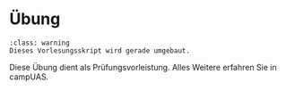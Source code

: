 # Übung

```{admonition} Hinweise zur Vorlesung Objektorientierte Programmierung im WiSe 2025/26
:class: warning
Dieses Vorlesungsskript wird gerade umgebaut.
```

Diese Übung dient als Prüfungsvorleistung. Alles Weitere erfahren Sie in campUAS.
